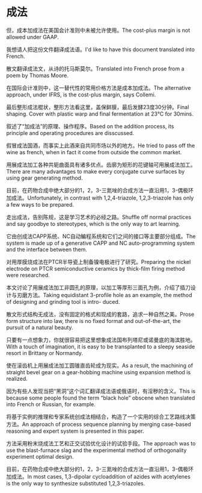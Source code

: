 # 成法

<p><span class="chinese">但，成本加成法在美国会计准则中未被允许使用。</span><span class="english">The cost-plus margin is not allowed under GAAP.</span></p>

<p><span class="chinese">我想请人把这份文件翻译成法语。</span><span class="english">I'd like to have this document translated into French.</span></p>

<p><span class="chinese">散文翻译成法文，从诗的托马斯莫尔。</span><span class="english">Translated into French prose from a poem by Thomas Moore.</span></p>

<p><span class="chinese">在国际会计准则中，这一替代性的常用价格方法是成本加成法。</span><span class="english">The alternative approach, under IFRS, is the cost-plus margin, says Collemi.</span></p>

<p><span class="chinese">最后整形成法棍状，整形方法看这里，盖保鲜膜，最后发酵23度30分钟。</span><span class="english">Final shaping. Cover with plastic warp and final fermentation at 23℃ for 30mins.</span></p>

<p><span class="chinese">叙述了“加成法”的原理、操作程序。</span><span class="english">Based on the addition process, its principle and operating procedures are disscussed.</span></p>

<p><span class="chinese">假冒成法国酒，而事实上此酒来自共同市场以外的地方。</span><span class="english">He tried to pass off the wine as french, when in fact it come from outside the common market.</span></p>

<p><span class="chinese">用展成法加工各种共轭曲面具有诸多优点。齿廓为矩形的花键轴可用展成法加工。</span><span class="english">There are many advantages to make every conjugate curve surfaces by using gear generating method.</span></p>

<p><span class="chinese">目前，在药物合成中绝大部分的1，2，3-三氮唑的合成方法一直沿用1，3-偶极环加成法。</span><span class="english">Unfortunately, in contrast with 1,2,4-triazole, 1,2,3-triazole has only a few ways to be prepared.</span></p>

<p><span class="chinese">走出成法，告别陈规，这是学习艺术的必经之路。</span><span class="english">Shuffle off normal practices and say goodbye to stereotypes, which is the only way to art learning.</span></p>

<p><span class="chinese">它由创成法CAPP系统、NC自动鳊程系统和它们之间的接口等主要部分组成。</span><span class="english">The system is made up of a generative CAPP and NC auto-programming system and the interface between them.</span></p>

<p><span class="chinese">对用厚膜烧成法在PTCR半导瓷上制备镍电极进行了研究。</span><span class="english">Preparing the nickel electrode on PTCR semiconductive ceramics by thick-film firing method were researched.</span></p>

<p><span class="chinese">本文讨论了用展成法加工非圆孔的原理，以加工等厚形三面孔为例，介绍了插刀设计与刃磨方法。</span><span class="english">Taking equidistant 3-profile hole as an example, the method of designing and grinding tool is intro- duced.</span></p>

<p><span class="chinese">散文形式结构无成法，没有固定的格式和现成的套路，追求一种自然之美。</span><span class="english">Prose form structure into law, there is no fixed format and out-of-the-art, the pursuit of a natural beauty.</span></p>

<p><span class="chinese">只要有一点想象力，你就很容易把这里想象成法国布列塔尼或诺曼底的海滨胜地。</span><span class="english">With a touch of imagination, it is easy to be transplanted to a sleepy seaside resort in Brittany or Normandy.</span></p>

<p><span class="chinese">使在滚齿机上用展成法加工圆锥直齿轮成为现实。</span><span class="english">As a result, the machining of straight bevel gear on a gear-hobbing machine using expansion method is realized.</span></p>

<p><span class="chinese">因为有些人发现当把“黑洞”这个词汇翻译成法语或俄语时，有淫秽的含义。</span><span class="english">This is because some people found the term “black hole” obscene when translated into French or Russian, for example.</span></p>

<p><span class="chinese">将基于实例的推理和专家系统创成法相结合，构造了一个实用的综合工艺路线决策方法。</span><span class="english">An approach of process sequence planning by merging case-based reasoning and expert system is presented in this paper.</span></p>

<p><span class="chinese">方法采用粉末烧成法工艺和正交试验优化设计的试验手段。</span><span class="english">The approach was to use the blast-furnace slag and the experimental method of orthogonality experiment optimal design.</span></p>

<p><span class="chinese">目前，在药物合成中绝大部分的1，2，3-三氮唑的合成方法一直沿用1，3-偶极环加成法。</span><span class="english">In most cases, 1,3-dipolar cycloaddition of azides with acetylenes is the only way to synthesize substituted 1,2,3-triazoles.</span></p>

